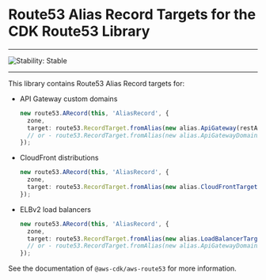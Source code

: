 # Route53 Alias Record Targets for the CDK Route53 Library
<!--BEGIN STABILITY BANNER-->

---

![Stability: Stable](https://img.shields.io/badge/stability-Stable-success.svg?style=for-the-badge)


---
<!--END STABILITY BANNER-->

This library contains Route53 Alias Record targets for:
* API Gateway custom domains
  ```ts
  new route53.ARecord(this, 'AliasRecord', {
    zone,
    target: route53.RecordTarget.fromAlias(new alias.ApiGateway(restApi)),
    // or - route53.RecordTarget.fromAlias(new alias.ApiGatewayDomainName(domainName)),
  });
  ```
* CloudFront distributions
  ```ts
  new route53.ARecord(this, 'AliasRecord', {
    zone,
    target: route53.RecordTarget.fromAlias(new alias.CloudFrontTarget(distribution)),
  });
  ```
* ELBv2 load balancers
  ```ts
  new route53.ARecord(this, 'AliasRecord', {
    zone,
    target: route53.RecordTarget.fromAlias(new alias.LoadBalancerTarget(elbv2)),
    // or - route53.RecordTarget.fromAlias(new alias.ApiGatewayDomainName(domainName)),
  });
  ```

See the documentation of `@aws-cdk/aws-route53` for more information.
